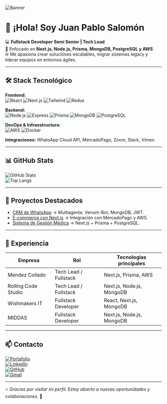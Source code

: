 <!-- Banner -->
![Banner](https://media.licdn.com/dms/image/v2/D4D16AQHTj-FsUDVSyQ/profile-displaybackgroundimage-shrink_350_1400/profile-displaybackgroundimage-shrink_350_1400/0/1698242865099?e=1758758400&v=beta&t=cvwuy_7s1GdNAa1uJdRKHOTG39ngnOPUAxYHeNnIAVU)

# 👋 ¡Hola! Soy Juan Pablo Salomón  

💻 **Fullstack Developer Semi Senior | Tech Lead**  
🚀 Enfocado en **Next.js, Node.js, Prisma, MongoDB, PostgreSQL y AWS**  
🌐 Me apasiona crear soluciones escalables, migrar sistemas legacy y liderar equipos en entornos ágiles.  

---

## 🛠️ Stack Tecnológico

**Frontend:**  
![React](https://img.shields.io/badge/-React-61DAFB?logo=react&logoColor=000) 
![Next.js](https://img.shields.io/badge/-Next.js-000000?logo=nextdotjs) 
![Tailwind](https://img.shields.io/badge/-Tailwind-38B2AC?logo=tailwindcss&logoColor=fff) 
![Redux](https://img.shields.io/badge/-Redux-764ABC?logo=redux&logoColor=fff)  

**Backend:**  
![Node.js](https://img.shields.io/badge/-Node.js-339933?logo=node.js&logoColor=fff) 
![Express](https://img.shields.io/badge/-Express-000000?logo=express) 
![Prisma](https://img.shields.io/badge/-Prisma-2D3748?logo=prisma) 
![MongoDB](https://img.shields.io/badge/-MongoDB-47A248?logo=mongodb&logoColor=fff) 
![PostgreSQL](https://img.shields.io/badge/-PostgreSQL-336791?logo=postgresql&logoColor=fff)  

**DevOps & Infraestructura:**  
![AWS](https://img.shields.io/badge/-AWS-232F3E?logo=amazon-aws) 
![Docker](https://img.shields.io/badge/-Docker-2496ED?logo=docker&logoColor=fff)  

**Integraciones:** WhatsApp Cloud API, MercadoPago, Zoom, Slack, Vimeo  

---

## 📊 GitHub Stats  

![GitHub Stats](https://github-readme-stats.vercel.app/api?username=pablopaul01&show_icons=true&theme=radical)  
![Top Langs](https://github-readme-stats.vercel.app/api/top-langs/?username=pablopaul01&layout=compact&theme=radical)  

---

## 🚀 Proyectos Destacados

- [CRM de WhatsApp](https://github.com/pablopaul01/whatsapp-crm) → Multiagente, Venom-Bot, MongoDB, JWT.  
- [E-commerce con Next.js](https://github.com/pablopaul01/ecommerce-next) → Integración con MercadoPago y AWS.  
- [Sistema de Gestión Médica](https://github.com/pablopaul01/gestion-medica) → Next.js + Prisma + PostgreSQL.  

---

## 💼 Experiencia

| Empresa            | Rol                     | Tecnologías principales |
|--------------------|-------------------------|--------------------------|
| Mendez Collado     | Tech Lead / Fullstack   | Next.js, Prisma, AWS     |
| Rolling Code Studio| Tech Lead / Fullstack   | Next.js, Node.js, MongoDB|
| Wishmakers IT      | Fullstack Developer     | React, Next.js, MongoDB  |
| MIDDAS             | Fullstack Developer     | Next.js, Node.js, MongoDB|

---

## 📫 Contacto  

[![Portafolio](https://img.shields.io/badge/🌐%20Portafolio-jpsalomon.com.ar-blue)](https://jpsalomon.com.ar)  
[![LinkedIn](https://img.shields.io/badge/-LinkedIn-0A66C2?logo=linkedin&logoColor=white)](https://www.linkedin.com/in/juanpablosalomon/)  
[![GitHub](https://img.shields.io/badge/-GitHub-181717?logo=github&logoColor=white)](https://github.com/pablopaul01)  
[![Gmail](https://img.shields.io/badge/-Email-D14836?logo=gmail&logoColor=white)](mailto:juanpablosalomon@gmail.com)  

---

⭐ *Gracias por visitar mi perfil. Estoy abierto a nuevas oportunidades y colaboraciones.* 🚀
